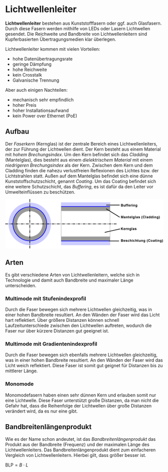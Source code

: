 # Lichtwellenleiter

**Lichtwellenleiter** bestehen aus Kunststofffasern oder ggf. auch Glasfasern. Durch diese Fasern werden mithilfe von LEDs oder Lasern Lichtwellen gesendet. Die Reichweite und Bandbreite von Lichtwellenleitern sind Kupferbasierten Übertragungsmedien klar überlegen.

Lichtwellenleiter kommen mit vielen Vorteilen:
- hohe Datenübertragungsrate
- geringe Dämpfung
- hohe Reichweite
- kein Crosstalk
- Galvanische Trennung

Aber auch einigen Nachteilen:
- mechanisch sehr empfindlich
- hoher Preis
- hoher Installationsaufwand
- kein Power over Ethernet (PoE)

## Aufbau

Der *Faserkern* (Kernglas) ist der zentrale Bereich eines Lichtwellenleiters, der zur Führung der Lichtwellen dient. Der Kern besteht aus einem Material mit *hohem Brechungsindex*. Um den Kern befindet sich das *Cladding* (Mantelglas), dies besteht aus einem *dielektrischem Material* mit einem *niedrigeren Brechungsindex* als der Kern. Zwischen dem Kern und dem Cladding finden die nahezu verlustfreien Reflexionen des Lichtes bzw. der Lichtstrahlen statt. Außen auf dem Mantelglas befindet sich eine dünne Kunststoffschutzschicht, genannt *Coating*. Um das Coating befindet sich eine weitere Schutzschicht, das *Buffering*, es ist dafür da den Leiter vor Umwelteinflüssen zu beschützen.

![LWL Kabel Querschnitt / Aufbau](../assets/LTI-diagrams-lwl.png)

## Arten

Es gibt verschiedene Arten von Lichtwellenleitern, welche sich in Technologie und damit auch Bandbreite und maximaler Länge unterscheiden.

### Multimode mit Stufenindexprofil

Durch die Faser bewegen sich mehrere Lichtwellen gleichzeitig, was in einer hohen Bandbreite resultiert. An den Wänden der Faser wird das Licht hart reflektiert. Über größere Distanzen können schnell Laufzeitunterschiede zwischen den Lichtwellen auftreten, wodurch die Faser nur über kürzere Distanzen gut geeignet ist.

### Multimode mit Gradientenindexprofil

Durch die Faser bewegen sich ebenfalls mehrere Lichtwellen gleichzeitig, was in einer hohen Bandbreite resultiert. An den Wänden der Faser wird das Licht weich reflektiert. Diese Faser ist somit gut geignet für Distanzen bis zu mittlerer Länge.

### Monomode

Monomodefasern haben einen sehr dünnen Kern und erlauben somit nur eine Lichtwelle. Diese Faser unterstützt große Distanzen, da man nicht die Gefahr hat, dass die Reihenfolge der Lichtwellen über  große Distanzen verändert wird, da es nur eine gibt. 

## Bandbreitenlängenprodukt

Wie es der Name schon andeutet, ist das *Bandbreitenlängenprodukt* das Produkt aus der Bandbreite (Frequenz) und der maximalen Länge des Lichtwellenleiters. Das Bandbreitenlängenprodukt dient zum einfacheren Vergleich von Lichtwellenleitern. Hierbei gilt, dass größer besser ist.

$\text{BLP} = B \cdot L$
